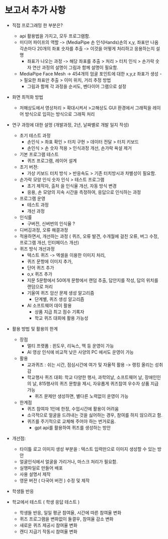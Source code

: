# 보고서 추가 사항
* 직접 프로그래밍 한 부분은?
  * api 활용법을 가지고, 모두 프로그램함.
  * 미디어 파이프의 역할 -> (MediaPipe 손 인식Hands)손의 x,y, 좌표만 나옴 각손마다 20개의 좌표 숫자를 추출 -> 이것을 어떻게 처리하고 응용하는지 설명
    * 좌표가 나오는 과정 -> 해당 좌표를 추출 > 처리 > 터치 인식 > 손가락 숫자 연산 과정의 설명이 그림과 함께 설명이 필요함.
  * MediaPipe Face Mesh -> 454개의 엄굴 포인트에 대한 x,y,z 좌표가 생성 -> 필요한 좌표만 추출 > 이미 위치, 거리 추정 방법
    * 그림과 함께 각 과정을 순서도, 벤다이어 그램으로 설정
      
* 화면 최적화 방법
  * 저해상도에서 영상처리 > 확대시켜서 >고해상도 GUI 환경에서 그래픽을 레이어 방식으로 입히는 방식으로 그래픽 처리
 
* 연구 과정에 대한 설멍 (개발과정, 2년, 날짜별로 개발 일지 작성)
  * 초기 테스트 과정
    * 손인식 > 좌표 확인 > 터치 구현 > 데이터 전달 > 터치 키보드
    * 손인식 > 손 숫자 적용 > 인식과정 개선, 손가락 욕설 제거
  * 기본 프로그램 테스트
    * 퀴즈 프로그램, 레이어 설계
  * 초기 버젼:
    * 가상 키보드 터치 방식 > 반응속도 > 기존 터치방시과 차별성이 필요함.
  * 손가락 모양 인식 숫자 인식 > 테스트 프로그램
    * 초기 제작자, 출처 을 인식율 개선, 자동 방식 변경
    * 응용, 손 모양의 지속 시간을 측정하여, 응답으로 인식하는 과정 
  * 프로그램 운영
    * 테스트 과정
    * 개선 과정
  * 인식률
    * 구버전, 신버번의 인식율 ?
  * 디버깅과정, 오류 해결과정
  * 적용하면서, 개선하는 과정 ( 퀴즈, 오류 발견, 수개월에 걸친 오류, 버그 수정, 프로그램 개선, 인터페이스 개선)
  * 퀴즈 방식 개선과정
    * 텍스트 퀴즈 -> 엑셀을 이용한 이미지 처리,
    * 퀴즈 문항에 이미지 추가,
    * 단어 퀴즈 추가
    * o,x 퀴즈 추가
    * 지문 5문항에서 50여개 문항에서 랜덤 추출, 답안지를 작성, 답의 위치를 랜덤으로 처리
    * 기울여 퀴즈 암산 문제 생성 알고리즘
      * 단계별, 퀴즈 생성 알고리즘 
    * AI 소프트웨어 데이 활용
      * 상품 지급 최고 점수 기록자
      * 학교 퀴즈 대회에 활용 가능성
     
* 활용 방법 및 활용의 한계
  * 장점
    * 멀티 프랫폼 : 윈도우, 리눅스, 맥 등 운영이 가능
    * AI 영상 인식에 비교적 낮은 사양의 PC 에서도 운영이 가능
  * 활용
    * 교과퀴즈 : 쉬는 시간, 점심시간에 여가 및 자율적 활용 -> 랭킹 올리는 성취감
    * 학교행사 퀴즈 대회: 학교 다양한 행사, 과학의날, 소프트웨어 날, 장애인인의 날, 815행사의 퀴즈 문항을 제시, 자유롭게 퀴즈참여 우수자 상품 지급 가능
      * 퀴즈 문제만 생성하면, 별다른 노력없이 운영이 가능
  * 한계점
    * 퀴즈 참여자 1인에 한정, 수업시간에 활용이 어려움
    * 소극적으로 얼굴을 드려내는 것을 싫어하는 경우, 참여를 하지 않으려고 함.
    * 퀴즈를 주기적으로 교체해 주어야 하는 번거로움.
      * gpt api를 활용하여 퀴즈를 생성하는 방안
   
  
* 개선점:
  * 타이틀 로고 이미지 생성 부분을 : 텍스트 입력만으로 이미지 생성할 수 있는 방안
  * 얼굴인식에서 얼굴을 가리거나, 마스크 처리가 필요함.
  * 실행파일로 만들어 배포
  * 사용 설명서 제작
  * 영문 버전 ( 다국어 버전 ) 수정 및 제작 
 
  
* 학생들 반응
* 학교에서 테스트 ( 학생 응답 테스트 )
  * 학생들 반응, 일일 평균 참여율, 시간에 따른 참여율 변화
  * 퀴즈 프로그램을 변화없이 둘결우, 참여율 감소 변화
  * 새로운 퀴즈 제공시 참여율 변화
  * 캔디 지급기 작동시 참여율 변화

